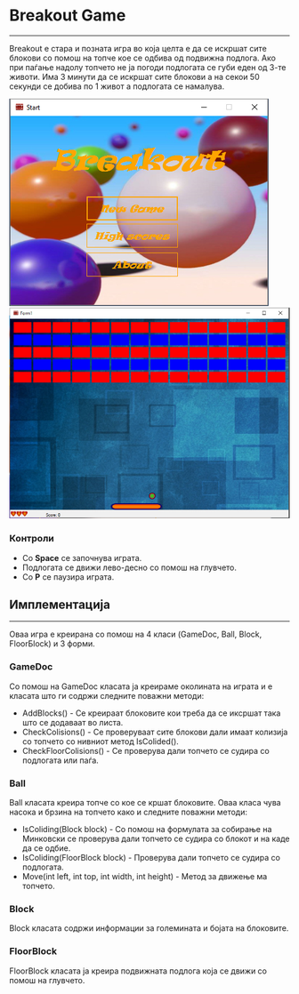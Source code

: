 # Breakout Game
- - -
Breakout е стара и позната игра во која целта е да се искршат сите блокови со помош
на топче кое се одбива од подвижна подлога. Ако при паѓање надолу топчето не ја погоди подлогата се
губи еден од 3-те животи.
Има 3 минути да се искршат сите блокови а на секои 50 секунди се добива по 1 живот а подлогата се намалува.

![Screenshot1](/screenshots/ss1.jpg)
![Screenshot2](/screenshots/ss2.jpg)


### Контроли
+ Со **Space** се започнува играта.
+ Подлогата се движи лево-десно со помош на глувчето.
+ Со **P** се паузира играта.

## Имплементација
- - -
Оваа игра е креирана со помош на 4 класи (GameDoc, Ball, Block, FloorБlock) и 3 форми. 

### GameDoc

Со помош на GameDoc класата ја креираме околината на играта и е класата што ги содржи следните поважни методи:
+ AddBlocks() - Се креираат блоковите кои треба да се иксршат така што се додаваат во листа.
+ CheckColisions() - Се проверуваат сите блокови дали имаат колизија со топчето со нивниот метод IsColided().
+ CheckFloorColisions() - Се проверува дали топчето се судира со подлогата или паѓа.

### Ball

Ball класата креира топче со кое се кршат блоковите. Оваа класа чува насока и брзина на топчето како и следните поважни методи:
+ IsColiding(Block block) - Со помош на формулата за собирање на Минковски се проверува дали топчето се судира со блокот и на каде да се одбие.
+ IsColiding(FloorBlock block) - Проверува дали топчето се судира со подлогата.
+ Move(int left, int top, int width, int height) - Метод за движење ма топчето.

### Block 

Block класата содржи информации за големината и бојата на блоковите.

### FloorBlock

FloorBlock класата ја креира подвижната подлога која се движи со помош на глувчето.